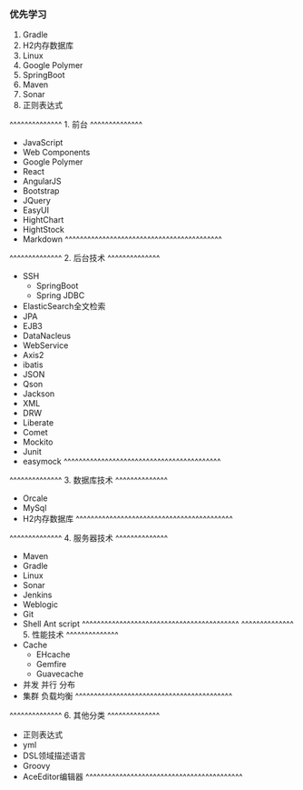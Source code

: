 ### 优先学习
1. Gradle
1. H2内存数据库
1. Linux
1. Google Polymer
1. SpringBoot
1. Maven
1. Sonar
1. 正则表达式

^^^^^^^^^^^^^^ 1. 前台 ^^^^^^^^^^^^^^
- JavaScript
- Web Components
- Google Polymer
- React
- AngularJS
- Bootstrap
- JQuery
- EasyUI
- HightChart
- HightStock
- Markdown
^^^^^^^^^^^^^^^^^^^^^^^^^^^^^^^^^^^^^^^^^^

^^^^^^^^^^^^^^ 2. 后台技术 ^^^^^^^^^^^^^^
- SSH
    - SpringBoot
    - Spring JDBC
- ElasticSearch全文检索
- JPA
- EJB3
- DataNacleus
- WebService
- Axis2
- ibatis
- JSON
- Qson
- Jackson
- XML
- DRW
- Liberate
- Comet
- Mockito
- Junit
- easymock
^^^^^^^^^^^^^^^^^^^^^^^^^^^^^^^^^^^^^^^^^^

^^^^^^^^^^^^^^ 3. 数据库技术 ^^^^^^^^^^^^^^
- Orcale
- MySql
- H2内存数据库
^^^^^^^^^^^^^^^^^^^^^^^^^^^^^^^^^^^^^^^^^^

^^^^^^^^^^^^^^ 4. 服务器技术 ^^^^^^^^^^^^^^
- Maven
- Gradle
- Linux
- Sonar
- Jenkins
- Weblogic
- Git
- Shell Ant script
^^^^^^^^^^^^^^^^^^^^^^^^^^^^^^^^^^^^^^^^^^
^^^^^^^^^^^^^^ 5. 性能技术 ^^^^^^^^^^^^^^
- Cache
    - EHcache 
    - Gemfire
    - Guavecache
- 并发 并行 分布
- 集群 负载均衡
^^^^^^^^^^^^^^^^^^^^^^^^^^^^^^^^^^^^^^^^^^

^^^^^^^^^^^^^^ 6. 其他分类 ^^^^^^^^^^^^^^
- 正则表达式
- yml
- DSL领域描述语言
- Groovy
- AceEditor编辑器
^^^^^^^^^^^^^^^^^^^^^^^^^^^^^^^^^^^^^^^^^^

